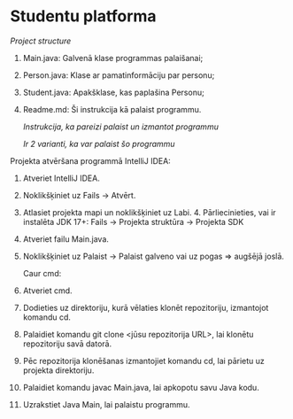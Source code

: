   # Studentu platforma
  *Project structure*
1. Main.java: Galvenā klase programmas palaišanai;
2. Person.java: Klase ar pamatinformāciju par personu;
3. Student.java: Apakšklase, kas paplašina Personu;
4. Readme.md: Ši instrukcija kā palaist programmu.
   
   *Instrukcija, ka pareizi palaist un izmantot programmu*
   
   *Ir 2 varianti, ka var palaist šo programmu*
   
  Projekta atvēršana programmā IntelliJ IDEA:
 1. Atveriet IntelliJ IDEA.
 2. Noklikšķiniet uz Fails -> Atvērt.
 3. Atlasiet projekta mapi un noklikšķiniet uz Labi.
 4. Pārliecinieties, vai ir instalēta JDK 17+:
    Fails -> Projekta struktūra -> Projekta SDK
 5. Atveriet failu Main.java.
 6. Noklikšķiniet uz Palaist -> Palaist galveno vai uz pogas => augšējā joslā.

    Caur cmd:
 1. Atveriet cmd.
 2. Dodieties uz direktoriju, kurā vēlaties klonēt repozitoriju, izmantojot komandu cd.
 3. Palaidiet komandu git clone <jūsu repozitorija URL>, lai klonētu repozitoriju savā datorā.
 4. Pēc repozitorija klonēšanas izmantojiet komandu cd, lai pārietu uz projekta direktoriju.
 5. Palaidiet komandu javac Main.java, lai apkopotu savu Java kodu.
 6. Uzrakstiet Java Main, lai palaistu programmu.

